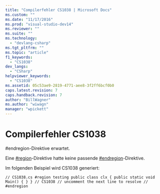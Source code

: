 ```yaml
---
title: "Compilerfehler CS1038 | Microsoft Docs"
ms.custom: ""
ms.date: "11/17/2016"
ms.prod: "visual-studio-dev14"
ms.reviewer: ""
ms.suite: ""
ms.technology: 
  - "devlang-csharp"
ms.tgt_pltfrm: ""
ms.topic: "article"
f1_keywords: 
  - "CS1038"
dev_langs: 
  - "CSharp"
helpviewer_keywords: 
  - "CS1038"
ms.assetid: 05c53ae9-2819-4771-aee8-3f2ff6bcf0b0
caps.latest.revision: 7
caps.handback.revision: 7
author: "BillWagner"
ms.author: "wiwagn"
manager: "wpickett"
---
```

# Compilerfehler CS1038
\#endregion\-Direktive erwartet.  
  
 Eine [\#region](../../csharp/language-reference/preprocessor-directives/preprocessor-region.md)\-Direktive hatte keine passende [\#endregion](../../csharp/language-reference/preprocessor-directives/preprocessor-endregion.md)\-Direktive.  
  
 Im folgenden Beispiel wird CS1038 generiert:  
  
```  
// CS1038.cs #region testing public class clx { public static void Main() { } } // CS1038 // uncomment the next line to resolve // #endregion  
```